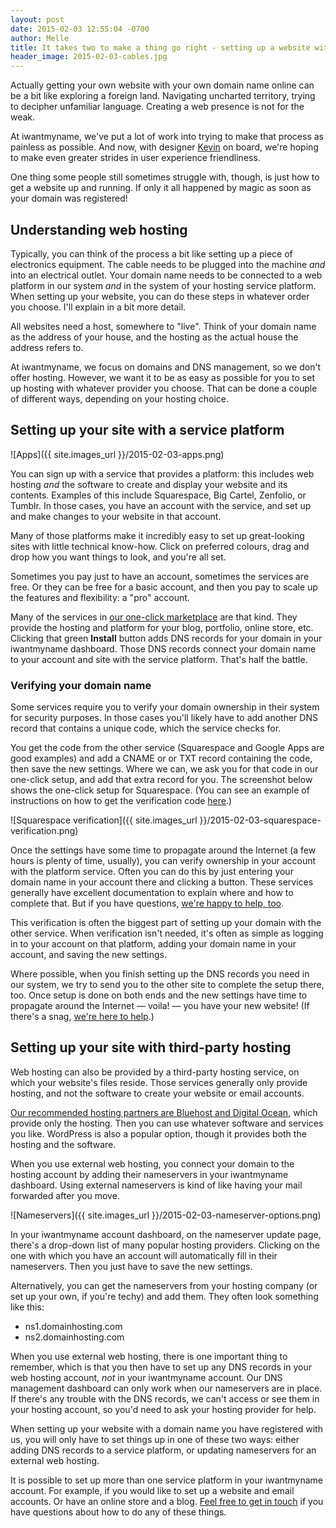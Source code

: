 ```yaml
---
layout: post
date: 2015-02-03 12:55:04 -0700
author: Melle
title: It takes two to make a thing go right - setting up a website with your domain
header_image: 2015-02-03-cables.jpg
---
```


<!-- excerpt -->

Actually getting your own website with your own domain name online can be a bit like exploring a foreign land. Navigating uncharted territory, trying to decipher unfamiliar language. Creating a web presence is not for the weak.

At iwantmyname, we've put a lot of work into trying to make that process as painless as possible. And now, with designer [Kevin](https://iwantmyname.com/blog/2015/01/say-hi-to-the-newest-iwantmynamer-kevin-layshock.html) on board, we're hoping to make even greater strides in user experience friendliness.

One thing some people still sometimes struggle with, though, is just how to get a website up and running. If only it all happened by magic as soon as your domain was registered!

<!-- /excerpt -->

## Understanding web hosting

Typically, you can think of the process a bit like setting up a piece of electronics equipment. The cable needs to be plugged into the machine _and_ into an electrical outlet. Your domain name needs to be connected to a web platform in our system _and_ in the system of your hosting service platform. When setting up your website, you can do these steps in whatever order you choose. I'll explain in a bit more detail.

All websites need a host, somewhere to "live". Think of your domain name as the address of your house, and the hosting as the actual house the address refers to. 

At iwantmyname, we focus on domains and DNS management, so we don't offer hosting. However, we want it to be as easy as possible for you to set up hosting with whatever provider you choose. That can be done a couple of different ways, depending on your hosting choice.

## Setting up your site with a service platform

![Apps]({{ site.images_url }}/2015-02-03-apps.png)

You can sign up with a service that provides a platform: this includes web hosting _and_ the software to create and display your website and its contents. Examples of this include Squarespace, Big Cartel, Zenfolio, or Tumblr. In those cases, you have an account with the service, and set up and make changes to your website in that account.

Many of those platforms make it incredibly easy to set up great-looking sites with little technical know-how. Click on preferred colours, drag and drop how you want things to look, and you're all set. 

Sometimes you pay just to have an account, sometimes the services are free. Or they can be free for a basic account, and then you pay to scale up the features and flexibility: a "pro" account.

Many of the services in [our one-click marketplace](https://iwantmyname.com/services) are that kind. They provide the hosting and platform for your blog, portfolio, online store, etc. Clicking that green **Install** button adds DNS records for your domain in your iwantmyname dashboard. Those DNS records connect your domain name to your account and site with the service platform. That's half the battle.

### Verifying your domain name

Some services require you to verify your domain ownership in their system for security purposes. In those cases you'll likely have to add another DNS record that contains a unique code, which the service checks for. 

You get the code from the other service (Squarespace and Google Apps are good examples) and add a CNAME or or TXT record containing the code, then save the new settings. Where we can, we ask you for that code in our one-click setup, and add that extra record for you. The screenshot below shows the one-click setup for Squarespace. (You can see an example of instructions on how to get the verification code [here](http://help.squarespace.com/guides/domain-mapping-with-iwantmyname).)

![Squarespace verification]({{ site.images_url }}/2015-02-03-squarespace-verification.png)

Once the settings have some time to propagate around the Internet (a few hours is plenty of time, usually), you can verify ownership in your account with the platform service. Often you can do this by just entering your domain name in your account there and clicking a button. These services generally have excellent documentation to explain where and how to complete that. But if you have questions, [we're happy to help, too](https://iwantmyname.com/support).

This verification is often the biggest part of setting up your domain with the other service. When verification isn't needed, it's often as simple as logging in to your account on that platform, adding your domain name in your account, and saving the new settings.

Where possible, when you finish setting up the DNS records you need in our system, we try to send you to the other site to complete the setup there, too. Once setup is done on both ends and the new settings have time to propagate around the Internet — voila! — you have your new website! (If there's a snag, [we're here to help](https://iwantmyname.com/support).)

## Setting up your site with third-party hosting

Web hosting can also be provided by a third-party hosting service, on which your website's files reside. Those services generally only provide hosting, and not the software to create your website or email accounts. 

[Our recommended hosting partners are Bluehost and Digital Ocean](https://iwantmyname.com/features/domains/web-hosting), which provide only the hosting. Then you can use whatever software and services you like. WordPress is also a popular option, though it provides both the hosting and the software.

When you use external web hosting, you connect your domain to the hosting account by adding their nameservers in your iwantmyname dashboard. Using external nameservers is kind of like having your mail forwarded after you move. 

![Nameservers]({{ site.images_url }}/2015-02-03-nameserver-options.png)

In your iwantmyname account dashboard, on the nameserver update page, there's a drop-down list of many popular hosting providers. Clicking on the one with which you have an account will automatically fill in their nameservers. Then you just have to save the new settings. 

Alternatively, you can get the nameservers from your hosting company (or set up your own, if you're techy) and add them. They often look something like this: 

* ns1.domainhosting.com
* ns2.domainhosting.com

When you use external web hosting, there is one important thing to remember, which is that you then have to set up any DNS records in your web hosting account, _not_ in your iwantmyname account. Our DNS management dashboard can only work when our nameservers are in place. If there's any trouble with the DNS records, we can't access or see them in your hosting account, so you'd need to ask your hosting provider for help.

When setting up your website with a domain name you have registered with us, you will only have to set things up in one of these two ways: either adding DNS records to a service platform, or updating nameservers for an external web hosting.

It is possible to set up more than one service platform in your iwantmyname account. For example, if you would like to set up a website and email accounts. Or have an online store and a blog. [Feel free to get in touch](https://iwantmyname.com/support) if you have questions about how to do any of these things.